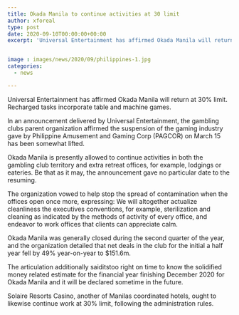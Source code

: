 ```yaml
---
title: Okada Manila to continue activities at 30 limit
author: xforeal 
type: post
date: 2020-09-10T00:00:00+00:00
excerpt: 'Universal Entertainment has affirmed Okada Manila will return at 30&amp;percnt; capacity '


image : images/news/2020/09/philippines-1.jpg
categories:
  - news

---
```

Universal Entertainment has affirmed Okada Manila will return at 30&percnt; limit. Recharged tasks incorporate table and machine games.<span data-ccp-props="{" /> 

<span data-contrast="auto">In an announcement delivered by Universal Entertainment, the gambling clubs parent organization affirmed the suspension of the gaming industry gave by Philippine Amusement and Gaming Corp (PAGCOR) on March 15 has been somewhat lifted. </span>

Okada Manila is presently allowed to continue activities in both the gambling club territory and extra retreat offices, for example, lodgings or eateries. Be that as it may, the announcement gave no particular date to the resuming.<span data-ccp-props="{" /> 

<span data-contrast="auto">The organization vowed to help stop the spread of contamination when the offices open once more, expressing: We will altogether actualize cleanliness the executives conventions, for example, sterilization and cleaning as indicated by the methods of activity of every office, and endeavor to work offices that clients can appreciate calm. </span><span data-ccp-props="{" />

<span data-contrast="auto">Okada Manila was generally closed during the second quarter of the year, and the organization detailed that net deals in the club for the initial a half year fell by 49&percnt; year-on-year to $151.6m. </span><span data-ccp-props="{" />

<span data-contrast="auto">The articulation additionally saiditstoo right on time to know the solidified money related estimate for the financial year finishing December 2020 for Okada Manila and it will be declared sometime in the future. </span><span data-ccp-props="{" />

<span data-contrast="auto">Solaire Resorts Casino, another of Manilas coordinated hotels, ought to likewise continue work at 30&percnt; limit, following the administration rules. </span>